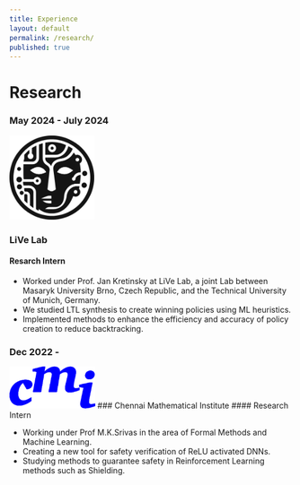 ```yaml
---
title: Experience
layout: default
permalink: /research/
published: true
---
```

# Research


### May 2024 - July 2024
<img src="/assets/images/LiVe.png" height="150">

### LiVe Lab
#### Resarch Intern

- Worked under Prof. Jan Kretinsky at LiVe Lab, a joint Lab between Masaryk University Brno, Czech Republic, and the Technical University of Munich, Germany.
- We studied LTL synthesis to create winning policies using ML heuristics.
- Implemented methods to enhance the efficiency and accuracy of policy creation to reduce backtracking.


### Dec 2022 -
<img src="/assets/images/cmi.png" height="75">
### Chennai Mathematical Institute
#### Research Intern

- Working under Prof M.K.Srivas in the area of Formal Methods and Machine Learning.
- Creating a new tool for safety verification of ReLU activated DNNs.
- Studying methods to guarantee safety in Reinforcement Learning methods such as Shielding.
